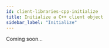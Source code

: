 ```yaml
---
id: client-libraries-cpp-initialize
title: Initialize a C++ client object
sidebar_label: "Initialize"
---
```


Coming soon...